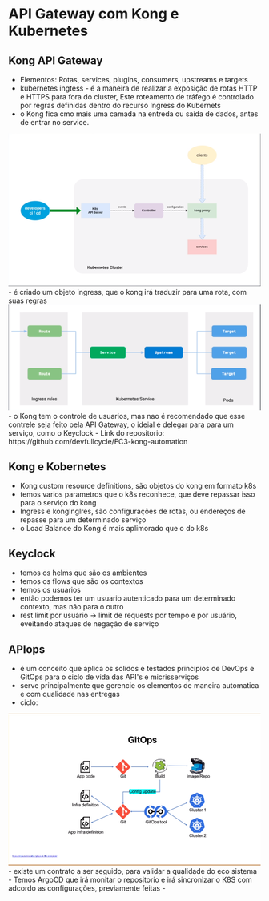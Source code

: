 # API Gateway com Kong e Kubernetes

## Kong API Gateway

- Elementos: Rotas, services, plugins, consumers, upstreams e targets
- kubernetes ingtess - é a maneira de realizar a exposição de rotas HTTP e HTTPS para fora do cluster, Este roteamento de tráfego é controlado por regras definidas dentro do recurso Ingress do Kubernets
- o Kong fica cmo mais uma camada na entreda ou saida de dados, antes de entrar no service.
<img src="./img/Screenshot 2022-12-05 at 21.01.17.png">
- é criado um objeto ingress, que o kong irá traduzir para uma rota, com suas regras
<img src="./img/Screenshot 2022-12-05 at 21.05.06.png">
- o Kong tem o controle de usuarios, mas nao é recomendado que esse contrele seja feito pela API Gateway,
o ideial é delegar para para um serviço, como o Keyclock
- Link do repositorio: https://github.com/devfullcycle/FC3-kong-automation

## Kong e Kobernetes
- Kong custom resource definitions, são objetos do kong em formato k8s
- temos varios parametros que o k8s reconhece, que deve repassar isso para o serviço do kong
- Ingress e kongInglres, são configurações de rotas, ou endereços de repasse para um determinado serviço
- o Load Balance do Kong é mais aplimorado que o do k8s


## Keyclock
- temos os helms que são os ambientes
- temos os flows que são os contextos
- temos os usuarios
- então podemos ter um usuario autenticado para um determinado contexto, mas não para o outro
- rest limit por usuário -> limit de requests por tempo e por usuário, eveitando ataques de negação de serviço

## APIops
- é um conceito que aplica os solidos e testados principios de DevOps e GitOps para o ciclo de vida das API's e micrisserviços
- serve principalmente que gerencie os elementos de maneira automatica e com qualidade nas entregas
- ciclo:
<img src="./img/Screenshot 2022-12-07 at 08.47.21.png">
- existe um contrato a ser seguido, para validar a qualidade do eco sistema
- Temos ArgoCD que irá monitar o repositorio e irá sincronizar o K8S com adcordo as configurações, previamente feitas
- 